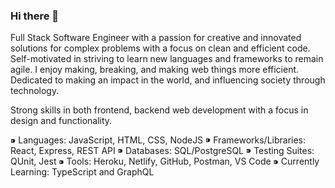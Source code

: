 ### Hi there 👋
Full Stack Software Engineer with a passion for creative and innovated solutions for complex problems with a focus on clean and efficient code. Self-motivated in striving to learn new languages and frameworks to remain agile. I enjoy making, breaking, and making web things more efficient. Dedicated to making an impact in the world, and influencing society through technology.

Strong skills in both frontend, backend web development with a focus in design and functionality.

⁍ Languages: JavaScript, HTML, CSS, NodeJS
⁍ Frameworks/Libraries: React, Express, REST API
⁍ Databases: SQL/PostgreSQL
⁍ Testing Suites: QUnit, Jest
⁍ Tools: Heroku, Netlify, GitHub, Postman, VS Code
⁍ Currently Learning: TypeScript and GraphQL

<!--
**josholloqui/josholloqui** is a ✨ _special_ ✨ repository because its `README.md` (this file) appears on your GitHub profile.

Here are some ideas to get you started:

- 🔭 I’m currently working on ...
- 🌱 I’m currently learning ...
- 👯 I’m looking to collaborate on ...
- 🤔 I’m looking for help with ...
- 💬 Ask me about ...
- 📫 How to reach me: ...
- 😄 Pronouns: ...
- ⚡ Fun fact: ...
-->
